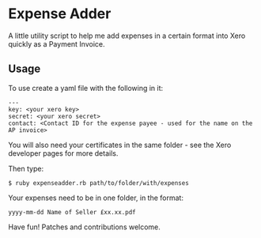 # Expense Adder

A little utility script to help me add expenses in a certain format into Xero quickly as a Payment Invoice.

## Usage

To use create a yaml file with the following in it:

    ---
    key: <your xero key>
    secret: <your xero secret>
    contact: <Contact ID for the expense payee - used for the name on the AP invoice>

You will also need your certificates in the same folder - see the Xero developer pages for more details.

Then type:

    $ ruby expenseadder.rb path/to/folder/with/expenses

Your expenses need to be in one folder, in the format:

    yyyy-mm-dd Name of Seller £xx.xx.pdf

Have fun! Patches and contributions welcome.
